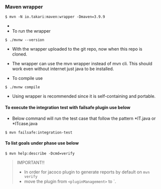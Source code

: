 ### Maven wrapper

```shell
$ mvn -N io.takari:maven:wrapper -Dmaven=3.9.9
```
- 
- To run the wrapper

```shell
$ ./mvnw --version
```

- With the wrapper uploaded to the git repo, now when this repo is cloned. 
- The wrapper can use the mvn wrapper instead of mvn cli. This should work even without internet just java to be installed.

- To compile use
```shell
$ ./mvnw compile
```

- Using wrapper is recommended since it is self-containing and portable. 

#### To execute the integration test with failsafe plugin use below
 - Below command will run the test case that follow the pattern *IT.java or *ITcase.java

```shell
$ mvn failsafe:integration-test
```

#### To list goals under phase use below 

```shell
$ mvn help:describe -Dcmd=verify
```

> IMPORTANT!!
> - In order for jacoco plugin to generate reports by default on `mvn verify`
> - move the plugin from `<pluginManagement>` to `<plugins>.